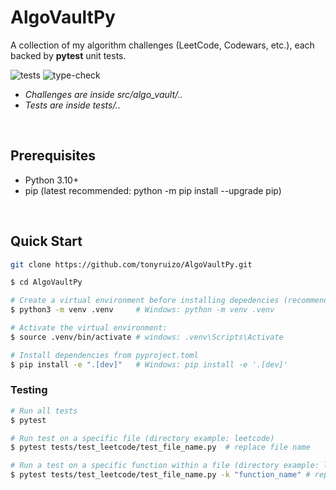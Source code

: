 # AlgoVaultPy

A collection of my algorithm challenges (LeetCode, Codewars, etc.), each backed by **pytest** unit tests.

![tests](https://github.com/tonyruizo/AlgoVaultPy/actions/workflows/python.yml/badge.svg)
![type-check](https://github.com/tonyruizo/AlgoVaultPy/actions/workflows/type-check.yml/badge.svg)


- *Challenges are inside src/algo_vault/..*
- *Tests are inside tests/..*

<br>

## Prerequisites
- Python 3.10+
- pip (latest recommended: python -m pip install --upgrade pip)


<br>

## Quick Start 

```bash
git clone https://github.com/tonyruizo/AlgoVaultPy.git

$ cd AlgoVaultPy

# Create a virtual environment before installing depedencies (recommended)
$ python3 -m venv .venv     # Windows: python -m venv .venv     

# Activate the virtual environment:
$ source .venv/bin/activate # windows: .venv\Scripts\Activate

# Install dependencies from pyproject.toml
$ pip install -e ".[dev]"   # Windows: pip install -e '.[dev]'
```
### Testing

```Bash
# Run all tests
$ pytest 

# Run test on a specific file (directory example: leetcode)          
$ pytest tests/test_leetcode/test_file_name.py  # replace file name

# Run a test on a specific function within a file (directory example: leetcode)
$ pytest tests/test_leetcode/test_file_name.py -k "function_name" # replace file name and function name
```